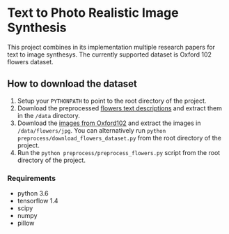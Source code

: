 # Text to Photo Realistic Image Synthesis

This project combines in its implementation multiple research papers for text to image synthesys. 
The currently supported dataset is Oxford 102 flowers dataset. 

## How to download the dataset

1. Setup your `PYTHONPATH` to point to the root directory of the project.
2. Download the preprocessed [flowers text descriptions](https://drive.google.com/file/d/0B3y_msrWZaXLaUc0UXpmcnhaVmM/view) 
and extract them in the `/data` directory.
3. Download the [images from Oxford102](http://www.robots.ox.ac.uk/~vgg/data/flowers/102/102flowers.tgz) 
and extract the images in `/data/flowers/jpg`. You can alternatively run `python preprocess/download_flowers_dataset.py` from the 
root directory of the project.
4. Run the `python preprocess/preprocess_flowers.py` script from the root directory of the project.

### Requirements

- python 3.6
- tensorflow 1.4
- scipy
- numpy
- pillow
